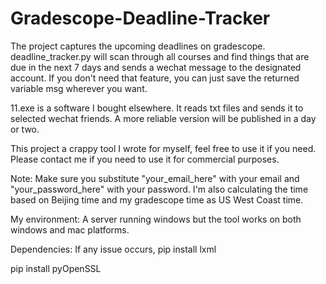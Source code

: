 # Gradescope-Deadline-Tracker

The project captures the upcoming deadlines on gradescope. deadline_tracker.py will scan through all courses and find things that are due in the next 7 days and sends a wechat message to the designated account. If you don't need that feature, you can just save the returned variable msg wherever you want.

11.exe is a software I bought elsewhere. It reads txt files and sends it to selected wechat friends. A more reliable version will be published in a day or two.

This project a crappy tool I wrote for myself, feel free to use it if you need. Please contact me if you need to use it for commercial purposes.

Note: Make sure you substitute "your_email_here" with your email and "your_password_here" with your password. I'm also calculating the time based on Beijing time and my gradescope time as US West Coast time. 

My environment: A server running windows but the tool works on both windows and mac platforms.

Dependencies: If any issue occurs,
  pip install lxml
  
  pip install pyOpenSSL

